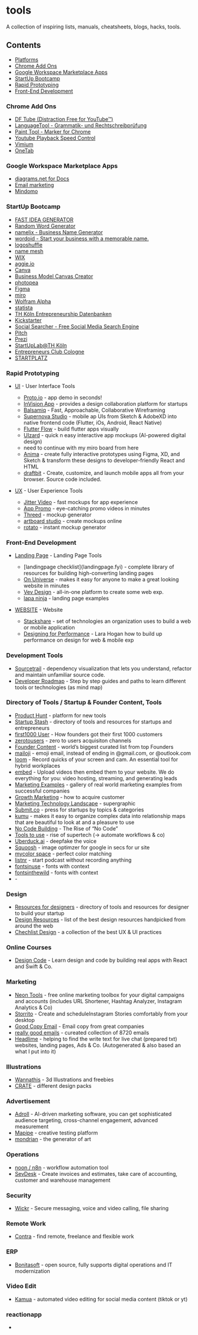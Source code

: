 # tools
A collection of inspiring lists, manuals, cheatsheets, blogs, hacks, tools.

## Contents

- [Platforms](#platforms)
- [Chrome Add Ons](#chrome-add-ons)
- [Google Workspace Marketplace Apps](#google-workspace-marketplace-apps)
- [StartUp Bootcamp](#startup-bootcamp)
- [Rapid Prototyping](#rapid-prototyping)
- [Front-End Development](#front-end-development)


### Chrome Add Ons
* [DF Tube (Distraction Free for YouTube™)](https://chrome.google.com/webstore/detail/df-tube-distraction-free/mjdepdfccjgcndkmemponafgioodelna)
* [LanguageTool - Grammatik- und Rechtschreibprüfung](https://chrome.google.com/webstore/detail/grammar-and-spell-checker/oldceeleldhonbafppcapldpdifcinji)
* [Paint Tool - Marker for Chrome](https://chrome.google.com/webstore/detail/paint-tool-marker-for-chr/nadohmjilefnhjobhhlnnddplaklmnnp)
* [Youtube Playback Speed Control](https://chrome.google.com/webstore/detail/youtube-playback-speed-co/hdannnflhlmdablckfkjpleikpphncik)
* [Vimium](https://chrome.google.com/webstore/detail/vimium/dbepggeogbaibhgnhhndojpepiihcmeb)
* [OneTab](https://chrome.google.com/webstore/detail/onetab/chphlpgkkbolifaimnlloiipkdnihall)

### Google Workspace Marketplace Apps
* [diagrams.net for Docs](https://workspace.google.com/u/0/marketplace/app/diagramsnet_for_docs/224440279306)
* [Email marketing](https://workspace.google.com/u/0/marketplace/app/email_marketing_%F0%9F%9A%80/91302273949)
* [Mindomo](https://workspace.google.com/u/0/marketplace/app/mindomo/521918824624)

### StartUp Bootcamp

* [FAST IDEA GENERATOR](https://diytoolkit.org/tools/fast-idea-generator/)
* [Random Word Generator](http://creativitygames.net/random-word-generator/randomwords/)
* [namelix - Business Name Generator](https://namelix.com/)
* [wordoid - Start your business with a memorable name.](https://wordoid.com/)
* [logoshuffle](https://www.logoshuffle.com/de/)
* [name mesh](https://www.namemesh.com/domain-name-search/Lev?show=1)
* [WIX](https://manage.wix.com/)
* [aggie.io](https://aggie.io/)
* [Canva](https://www.canva.com/)
* [Business Model Canvas Creator](https://timobechtel.github.io/bmc-creator/)
* [photopea](https://www.photopea.com/)
* [Figma](https://www.figma.com/)
* [miro](https://miro.com/)
* [Wolfram Alpha](https://www.wolframalpha.com/)
* [statista](https://de.statista.com/)
* [TH Köln Entrepreneurship Datenbanken](https://www.th-koeln.de/forschung/entrepreneurship-datenbanken_78652.php)
* [Kickstarter](https://www.kickstarter.com/)
* [Social Searcher - Free Social Media Search Engine](https://www.social-searcher.com/)
* [Pitch](https://pitch.com/)
* [Prezi](https://prezi.com/)
* [StartUpLab@TH Köln](https://www.th-koeln.de/forschung/startuplabth-koeln_76381.php)
* [Entrepreneurs Club Cologne](https://entrepreneurs-club-cologne.de/)
* [STARTPLATZ](https://www.startplatz.de/)






### Rapid Prototyping

* [UI](#ui) - User Interface Tools
	* [Proto.io](https://proto.io/) - app demo in seconds!
	* [InVision App](https://invisionapp.com) - provides a design collaboration platform for startups
	* [Balsamiq](https://balsamiq.cloud/) - Fast, Approachable, Collaborative Wireframing
	* [Supernova Studio](https://legacy.supernova.io/) - mobile ap UIs from Sketch & AdobeXD into native frontend code (Flutter, iOs, Android, React Native)
	* [Flutter Flow](https://app.flutterflow.io/) - build flutter apps visually
	* [UIzard](https://uizard.io/) - quick n easy interactive app mockups (AI-powered digital design)
	* need to continue with my miro board from here
	* [Anima](https://www.animaapp.com/) - create fully interactive prototypes using Figma, XD, and Sketch & transform these designs to developer-friendly React and HTML
	* [draftbit](https://draftbit.com/) - Create, customize, and launch mobile apps all from your browser. Source code included.

* [UX](#ux) - User Experience Tools
 	* [Jitter Video](https://jitter.video/subscribe/) - fast mockups for app experience
 	* [App Promo](https://previewed.app/app-promo-video/?ref=betalist) - eye-catching promo videos in minutes
 	* [Threed](https://threed.io/) - mockup generator
 	* [artboard studio](http://artboard.studio/) - create mockups online
 	* [rotato](rotato.app) - instant mockup generator


### Front-End Development
* [Landing Page](#landingpage) - Landing Page Tools
 	* [landingpage checklist]{landingpage.fyi) - complete library of resources for building high-​converting landing pages
	* [On Universe](https://onuniverse.com/) - makes it easy for anyone to make a great looking website in minutes
	* [Vev Design](https://www.vev.design/) - all-in-one platform to create some web exp.
	* [lapa ninja](lapa.ninja) - landing page examples

* [WEBSITE](#website) - Website
 	* [Stackshare](https://stackshare.io/) - set of technologies an organization uses to build a web or mobile application
 	* [Designing for Performance](https://speakerdeck.com/lara/designing-for-performance?slide=46) - Lara Hogan how to build up performance on design for web & mobile exp


### Development Tools
* [Sourcetrail](https://www.sourcetrail.com/) - dependency visualization that lets you understand, refactor and maintain unfamiliar source code.
* [Developer Roadmap](https://roadmap.sh/react) - Step by step guides and paths to learn different tools or technologies (as mind map)



### Directory of Tools / Startup & Founder Content, Tools
* [Product Hunt](https://www.producthunt.com/) - platform for new tools
* [Startup Stash](https://startupstash.com/) - directory of tools and resources for startups and entrepreneurs
* [first1000 User](first1000.co) - How founders got their first 1000 customers
* [zerotousers](https://zerotousers.com/assets/pdfs/acq-channels.pdf) - zero to users acquisiton channels
* [Founder Content](https://foundercontent.com/all) - world’s biggest curated list from top Founders
* [mailoji](https://mailoji.com/) - emoji email, instead of ending in @gmail.com, or @outlook.com 
* [loom](loom.com) - Record quicks of your screen and cam. An essential tool for hybrid workplaces
* [embed](embed.com) - Upload videos then embed them to your website. We do everything for you: video hosting, streaming, and generating leads
* [Marketing Examples](https://marketingexamples.com/) - gallery of real world marketing examples from successful companies
* [Growth Marketing](https://www.julian.com/guide/growth/intro) - how to acquire customer
* [Marketing Technology Landscape](https://chiefmartec.com/2017/05/marketing-techniology-landscape-supergraphic-2017/) - supergraphic
* [Submit.co](submit.co) - press for startups by topics & categories
* [kumu](https://kumu.io/) - makes it easy to organize complex data into relationship maps that are beautiful to look at and a pleasure to use
* [No Code Building](https://medium.com/@rrhoover/the-rise-of-no-code-e733d7c0944d) - The Rise of “No Code”
* [Tools to use](https://vedikajain1.medium.com/the-rise-of-superpower-tech-225759dc86d0) - rise of supertech (-> automate workflows & co)
* [Uberduck.ai](https://uberduck.ai/#mode=tts-basic) - deepfake the voice
* [Squoosh](https://squoosh.app/) - image optimzer for google in secs for ur site
* [mycolor space](https://mycolor.space/) - perfect color matching
* [listnr](https://listnr.tech/) - start podcast without recording anything 
* [fontsinuse](fontsinuse.com) - fonts with context
* [fontsinthewild](fontsinthewild.com) - fonts with context 
* []() - 

### Design
* [Resources for designers](https://resourcesfordesigner.com/) -  directory of tools and resources for designer to build your startup
* [Design Resources](https://www.designresourc.es/) -  list of the best design resources handpicked from around the web
* [Chechlist Design](https://www.checklist.design/?ref=designresourc.es) -  a collection of the best UX & UI practices


### Online Courses
* [Design Code](https://designcode.io/) - Learn design and code by building real apps with React and Swift & Co.


### Marketing
* [Neon Tools](https://neontools.io/) - free online marketing toolbox for your digital campaigns and accounts (includes URL Shortener, Hashtag Analyzer, Instagram Analytics & Co)
* [Storrito](https://storrito.com/) - Create and scheduleInstagram Stories comfortably from your desktop
* [Good Copy Email](https://goodemailcopy.com/) - Email copy from great companies
* [really good emails](https://reallygoodemails.com/) - cureated collection of 8720 emails
* [Headlime](headlime.com) - helping to find the write text for live chat (prepared txt) websites, landing pages, Ads & Co. (Autogenerated & also based an what I put into it)

### Illustrations
* [Wannathis](https://wannathis.one/#freebies) - 3d Illustrations and freebies
* [CRATE](https://crate.as/login) - different design packs

### Advertisement
* [Adroll](https://www.adroll.com/) - AI-driven marketing software, you can get sophisticated audience targeting, cross-channel engagement, advanced measurement
* [Mapipe](https://www.marpipe.com/) - creative testing platform
* [mondrian](https://tool.graphics/mondrian) - the generator of art


### Operations
* [noon / n8n](n8n.io) - workflow automation tool
* [SevDesk](sevdesk.com) - Create invoices and estimates, take care of accounting, customer and warehouse management

### Security
* [Wickr](https://wickr.com/product-tiers/) - Secure messaging, voice and video calling, file sharing

### Remote Work
* [Contra](https://contra.com/) - find remote, freelance and flexible work

### ERP
* [Bonitasoft](https://www.bonitasoft.com/) - open source, fully supports digital operations and IT modernization


### Video Edit
* [Kamua](https://kamua.com/) - automated video editing for social media content (tiktok  or yt)

### reactionapp
* 



